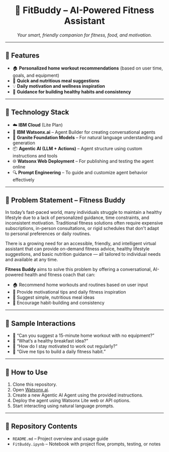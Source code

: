 <h1 align="center">💪 FitBuddy – AI-Powered Fitness Assistant</h1>

<p align="center"><i>Your smart, friendly companion for fitness, food, and motivation.</i></p>

---

<h2>🚀 Features</h2>

<ul>
  <li>🏠 <b>Personalized home workout recommendations</b> (based on user time, goals, and equipment)</li>
  <li>🥗 <b>Quick and nutritious meal suggestions</b></li>
  <li>💡 <b>Daily motivation and wellness inspiration</b></li>
  <li>📅 <b>Guidance for building healthy habits and consistency</b></li>
</ul>

---

<h2>🧠 Technology Stack</h2>

<ul>
  <li>☁️ <b>IBM Cloud</b> (Lite Plan)</li>
  <li>🧠 <b>IBM Watsonx.ai</b> – Agent Builder for creating conversational agents</li>
  <li>🧱 <b>Granite Foundation Models</b> – For natural language understanding and generation</li>
  <li>📦 <b>Agentic AI (LLM + Actions)</b> – Agent structure using custom instructions and tools</li>
  <li>🌐 <b>Watsonx Web Deployment</b> – For publishing and testing the agent online</li>
  <li>🔍 <b>Prompt Engineering</b> – To guide and customize agent behavior effectively</li>

</ul>


---

## 📌 Problem Statement – Fitness Buddy

In today’s fast-paced world, many individuals struggle to maintain a healthy lifestyle due to a lack of personalized guidance, time constraints, and inconsistent motivation. Traditional fitness solutions often require expensive subscriptions, in-person consultations, or rigid schedules that don't adapt to personal preferences or daily routines.

There is a growing need for an accessible, friendly, and intelligent virtual assistant that can provide on-demand fitness advice, healthy lifestyle suggestions, and basic nutrition guidance — all tailored to individual needs and available at any time.

**Fitness Buddy** aims to solve this problem by offering a conversational, AI-powered health and fitness coach that can:

- 🏠 Recommend home workouts and routines based on user input  
- 💬 Provide motivational tips and daily fitness inspiration  
- 🥗 Suggest simple, nutritious meal ideas  
- 🔁 Encourage habit-building and consistency  


---

<h2>🧪 Sample Interactions</h2>

<ul>
  <li>💬 “Can you suggest a 15-minute home workout with no equipment?”</li>
  <li>💬 “What’s a healthy breakfast idea?”</li>
  <li>💬 “How do I stay motivated to work out regularly?”</li>
  <li>💬 “Give me tips to build a daily fitness habit.”</li>
</ul>

---

<h2>🎯 How to Use</h2>

<ol>
  <li>Clone this repository.</li>
  <li>Open <a href="https://cloud.ibm.com/watsonx">Watsonx.ai</a>.</li>
  <li>Create a new Agentic AI Agent using the provided instructions.</li>
  <li>Deploy the agent using Watsonx Lite web or API options.</li>
  <li>Start interacting using natural language prompts.</li>
</ol>

---

## 📁 Repository Contents

- `README.md` – Project overview and usage guide  
- `FitBuddy.ipynb` – Notebook with project flow, prompts, testing, or notes
